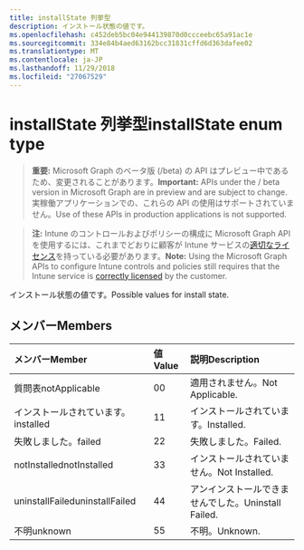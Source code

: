 ```yaml
---
title: installState 列挙型
description: インストール状態の値です。
ms.openlocfilehash: c452deb5bc04e944139870d0ccceebc65a91ac1e
ms.sourcegitcommit: 334e84b4aed63162bcc31831cffd6d363dafee02
ms.translationtype: MT
ms.contentlocale: ja-JP
ms.lasthandoff: 11/29/2018
ms.locfileid: "27067529"
---
```

# <a name="installstate-enum-type"></a><span data-ttu-id="9977f-103">installState 列挙型</span><span class="sxs-lookup"><span data-stu-id="9977f-103">installState enum type</span></span>

> <span data-ttu-id="9977f-104">**重要:** Microsoft Graph のベータ版 (/beta) の API はプレビュー中であるため、変更されることがあります。</span><span class="sxs-lookup"><span data-stu-id="9977f-104">**Important:** APIs under the / beta version in Microsoft Graph are in preview and are subject to change.</span></span> <span data-ttu-id="9977f-105">実稼働アプリケーションでの、これらの API の使用はサポートされていません。</span><span class="sxs-lookup"><span data-stu-id="9977f-105">Use of these APIs in production applications is not supported.</span></span>

> <span data-ttu-id="9977f-106">**注:** Intune のコントロールおよびポリシーの構成に Microsoft Graph API を使用するには、これまでどおりに顧客が Intune サービスの[適切なライセンス](https://go.microsoft.com/fwlink/?linkid=839381)を持っている必要があります。</span><span class="sxs-lookup"><span data-stu-id="9977f-106">**Note:** Using the Microsoft Graph APIs to configure Intune controls and policies still requires that the Intune service is [correctly licensed](https://go.microsoft.com/fwlink/?linkid=839381) by the customer.</span></span>

<span data-ttu-id="9977f-107">インストール状態の値です。</span><span class="sxs-lookup"><span data-stu-id="9977f-107">Possible values for install state.</span></span>
## <a name="members"></a><span data-ttu-id="9977f-108">メンバー</span><span class="sxs-lookup"><span data-stu-id="9977f-108">Members</span></span>
|<span data-ttu-id="9977f-109">メンバー</span><span class="sxs-lookup"><span data-stu-id="9977f-109">Member</span></span>|<span data-ttu-id="9977f-110">値</span><span class="sxs-lookup"><span data-stu-id="9977f-110">Value</span></span>|<span data-ttu-id="9977f-111">説明</span><span class="sxs-lookup"><span data-stu-id="9977f-111">Description</span></span>|
|:---|:---|:---|
|<span data-ttu-id="9977f-112">質問表</span><span class="sxs-lookup"><span data-stu-id="9977f-112">notApplicable</span></span>|<span data-ttu-id="9977f-113">0</span><span class="sxs-lookup"><span data-stu-id="9977f-113">0</span></span>|<span data-ttu-id="9977f-114">適用されません。</span><span class="sxs-lookup"><span data-stu-id="9977f-114">Not Applicable.</span></span>|
|<span data-ttu-id="9977f-115">インストールされています。</span><span class="sxs-lookup"><span data-stu-id="9977f-115">installed</span></span>|<span data-ttu-id="9977f-116">1</span><span class="sxs-lookup"><span data-stu-id="9977f-116">1</span></span>|<span data-ttu-id="9977f-117">インストールされています。</span><span class="sxs-lookup"><span data-stu-id="9977f-117">Installed.</span></span>|
|<span data-ttu-id="9977f-118">失敗しました。</span><span class="sxs-lookup"><span data-stu-id="9977f-118">failed</span></span>|<span data-ttu-id="9977f-119">2</span><span class="sxs-lookup"><span data-stu-id="9977f-119">2</span></span>|<span data-ttu-id="9977f-120">失敗しました。</span><span class="sxs-lookup"><span data-stu-id="9977f-120">Failed.</span></span>|
|<span data-ttu-id="9977f-121">notInstalled</span><span class="sxs-lookup"><span data-stu-id="9977f-121">notInstalled</span></span>|<span data-ttu-id="9977f-122">3</span><span class="sxs-lookup"><span data-stu-id="9977f-122">3</span></span>|<span data-ttu-id="9977f-123">インストールされていません。</span><span class="sxs-lookup"><span data-stu-id="9977f-123">Not Installed.</span></span>|
|<span data-ttu-id="9977f-124">uninstallFailed</span><span class="sxs-lookup"><span data-stu-id="9977f-124">uninstallFailed</span></span>|<span data-ttu-id="9977f-125">4</span><span class="sxs-lookup"><span data-stu-id="9977f-125">4</span></span>|<span data-ttu-id="9977f-126">アンインストールできませんでした。</span><span class="sxs-lookup"><span data-stu-id="9977f-126">Uninstall Failed.</span></span>|
|<span data-ttu-id="9977f-127">不明</span><span class="sxs-lookup"><span data-stu-id="9977f-127">unknown</span></span>|<span data-ttu-id="9977f-128">5</span><span class="sxs-lookup"><span data-stu-id="9977f-128">5</span></span>|<span data-ttu-id="9977f-129">不明。</span><span class="sxs-lookup"><span data-stu-id="9977f-129">Unknown.</span></span>|





